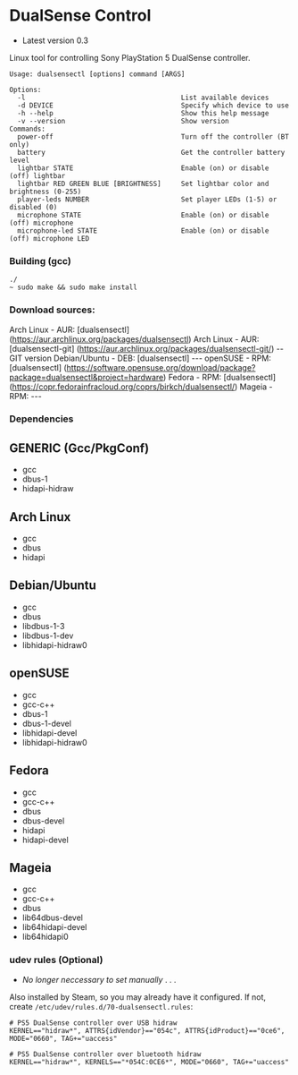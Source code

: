 # DualSense Control
- Latest version 0.3

Linux tool for controlling Sony PlayStation 5 DualSense controller.

    Usage: dualsensectl [options] command [ARGS]

    Options:
      -l                                       List available devices
      -d DEVICE                                Specify which device to use
      -h --help                                Show this help message
      -v --version                             Show version
    Commands:
      power-off                                Turn off the controller (BT only)
      battery                                  Get the controller battery level
      lightbar STATE                           Enable (on) or disable (off) lightbar
      lightbar RED GREEN BLUE [BRIGHTNESS]     Set lightbar color and brightness (0-255)
      player-leds NUMBER                       Set player LEDs (1-5) or disabled (0)
      microphone STATE                         Enable (on) or disable (off) microphone
      microphone-led STATE                     Enable (on) or disable (off) microphone LED


### Building (gcc)

    ./
    ~ sudo make && sudo make install

### Download sources:
Arch Linux - AUR: [dualsensectl] (https://aur.archlinux.org/packages/dualsensectl)
Arch Linux - AUR: [dualsensectl-git] (https://aur.archlinux.org/packages/dualsensectl-git/) -- GIT version
Debian/Ubuntu - DEB: [dualsensectl] ---
openSUSE - RPM: [dualsensectl] (https://software.opensuse.org/download/package?package=dualsensectl&project=hardware)
Fedora - RPM: [dualsensectl] (https://copr.fedorainfracloud.org/coprs/birkch/dualsensectl/)
Mageia - RPM: ---

### Dependencies

## GENERIC (Gcc/PkgConf)
* gcc
* dbus-1
* hidapi-hidraw

## Arch Linux
* gcc
* dbus
* hidapi

## Debian/Ubuntu
* gcc
* dbus
* libdbus-1-3
* libdbus-1-dev
* libhidapi-hidraw0

## openSUSE
* gcc
* gcc-c++
* dbus-1
* dbus-1-devel
* libhidapi-devel
* libhidapi-hidraw0

## Fedora
* gcc
* gcc-c++
* dbus
* dbus-devel
* hidapi
* hidapi-devel

## Mageia
* gcc 
* gcc-c++
* dbus
* lib64dbus-devel
*  lib64hidapi-devel 
* lib64hidapi0 

### udev rules (Optional)
- _No longer neccessary to set manually_ . . .

Also installed by Steam, so you may already have it configured. If not, create `/etc/udev/rules.d/70-dualsensectl.rules`:

    # PS5 DualSense controller over USB hidraw
    KERNEL=="hidraw*", ATTRS{idVendor}=="054c", ATTRS{idProduct}=="0ce6", MODE="0660", TAG+="uaccess"

    # PS5 DualSense controller over bluetooth hidraw
    KERNEL=="hidraw*", KERNELS=="*054C:0CE6*", MODE="0660", TAG+="uaccess"
